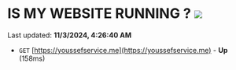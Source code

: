 # IS MY WEBSITE RUNNING ? [![](https://img.shields.io/static/v1?label=Sponsor&message=%E2%9D%A4&logo=GitHub&color=%23fe8e86)](https://github.com/sponsors/Youssef-Lehmam)

Last updated: **11/3/2024, 4:26:40 AM**

- `GET` [https://youssefservice.me](https://youssefservice.me) - **Up** (158ms)
